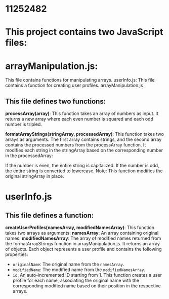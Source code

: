 # 11252482

# This project contains two JavaScript files:

# arrayManipulation.js:
 This file contains functions for manipulating arrays.
userInfo.js: This file contains a function for creating user profiles.
arrayManipulation.js

## This file defines two functions:
**processArray(array)**: This function takes an array of numbers as input. It returns a new array where each even number is squared and each odd number is tripled.

**formatArrayStrings(stringArray, processedArray)**: This function takes two arrays as arguments. The first array contains strings, and the second array contains the processed numbers from the processArray function. It modifies each string in the stringArray based on the corresponding number in the processedArray:

If the number is even, the entire string is capitalized.
If the number is odd, the entire string is converted to lowercase.
Note: This function modifies the original stringArray in place.

# userInfo.js
## This file defines a function:
**createUserProfiles(namesArray, modifiedNamesArray)**: This function takes two arrays as arguments:
**namesArray**: An array containing original names.
**modifiedNamesArray**: The array of modified names returned from the formatArrayStrings function in arrayManipulation.js.
It returns an array of objects. Each object represents a user profile and contains the following properties: 
- `originalName`: The original name from the `namesArray`.
- `modifiedName`: The modified name from the `modifiedNamesArray`.
- `id`: An auto-incremented ID starting from 1.
This function creates a user profile for each name, associating the original name with the corresponding modified name based on their position in the respective arrays.